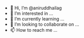 - 👋 Hi, I’m @aniruddhailag
- 👀 I’m interested in ...
- 🌱 I’m currently learning ...
- 💞️ I’m looking to collaborate on ...
- 📫 How to reach me ...

<!---
aniruddhailag/aniruddhailag is a ✨ special ✨ repository because its `README.md` (this file) appears on your GitHub profile.
You can click the Preview link to take a look at your changes.
--->
